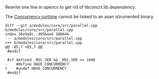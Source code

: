 Rewrite one line in opencv to get rid of libconcrt.lib dependency.

The [Concurrency runtime](https://docs.microsoft.com/en-us/cpp/parallel/concrt/concurrency-runtime?view=msvc-170) cannot be linked to an asan istrumented binary.

```
diff --git a/modules/core/src/parallel.cpp b/modules/core/src/parallel.cpp
index 26e5e8c..d95bae4 100644
--- a/modules/core/src/parallel.cpp
+++ b/modules/core/src/parallel.cpp
@@ -85,7 +85,7 @@
 #endif

 #if defined _MSC_VER && _MSC_VER >= 1600
-    #define HAVE_CONCURRENCY
+    #undef HAVE_CONCURRENCY
 #endif
```
